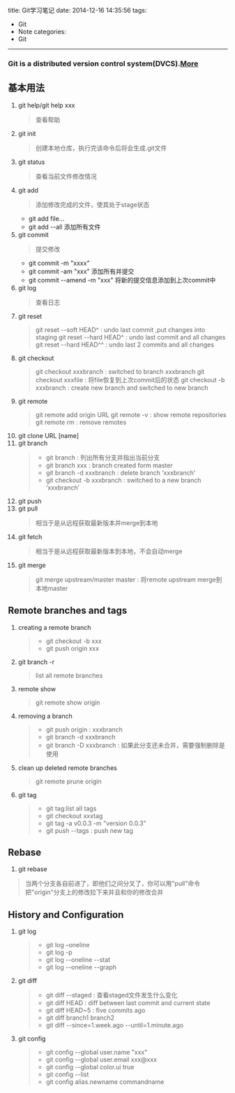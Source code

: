 title: Git学习笔记
date: 2014-12-16 14:35:56
tags:
- Git
- Note
categories:
- Git
---
### Git is a distributed version control system(DVCS).[More](http://git-scm.com/)
## 基本用法 ##

<!--more-->
1. git help/git help xxx
   > 查看帮助
2. git init
   > 创建本地仓库，执行完该命令后将会生成.git文件
3. git status
   > 查看当前文件修改情况
4. git add
   > 添加修改完成的文件，使其处于stage状态
   * git add file...
   * git add --all 添加所有文件
5. git commit
   > 提交修改
   * git commit -m "xxxx"
   * git commit -am "xxx" 添加所有并提交
   * git commit --amend -m "xxx" 将新的提交信息添加到上次commit中
6. git log
   > 查看日志
7. git reset
   > git reset --soft HEAD^ : undo last commit ,put changes into staging
   > git reset --hard HEAD^ : undo last commit and all changes
   > git reset --hard HEAD^^ : undo last 2 commits and all changes
8. git checkout
   > git checkout xxxbranch : switched to branch xxxbranch
   > git checkout xxxfile : 将file恢复到上次commit后的状态
   > git checkout -b xxxbranch : create new branch and switched to new branch
9. git remote
   > git remote add origin URL
   > git remote -v : show remote repositories
   > git remote rm <name> : remove remotes
10. git clone URL [name]
11. git branch
    > * git branch : 列出所有分支并指出当前分支
    > * git branch xxx : branch created form master
    > * git branch -d xxxbranch : delete branch ‘xxxbranch’
    > * git checkout -b xxxbranch : switched to a new branch ‘xxxbranch’
12. git push
13. git pull
    > 相当于是从远程获取最新版本并merge到本地
14. git fetch
    > 相当于是从远程获取最新版本到本地，不会自动merge
15. git merge
    > git merge upstream/master master : 将remote upstream merge到本地master

## Remote branches and tags ##
1. creating a remote branch
   > * git checkout -b xxx
   > * git push origin xxx
2. git branch -r
   > list all remote branches
3. remote show
   > git remote show origin
4. removing a branch
   > * git push origin : xxxbranch
   > * git branch -d xxxbranch
   > * git branch -D xxxbranch : 如果此分支还未合并，需要强制删除是使用
5. clean up deleted remote branches
   > git remote prune origin
6. git tag
   > * git tag:list all tags
   > * git checkout xxxtag
   > * git tag -a v0.0.3 -m "version 0.0.3"
   > * git push --tags : push new tag

## Rebase ##
1. git rebase
>    当两个分支各自前进了，即他们之间分叉了，你可以用"pull"命令把"origin"分支上的修改拉下来并且和你的修改合并

## History and Configuration ##
1. git log
   > * git log –oneline
   > * git log -p
   > * git log --oneline --stat
   > * git log --oneline --graph
2. git diff
   > * git diff --staged : 查看staged文件发生什么变化
   > * git diff HEAD : diff between last commit and current state
   > * git diff HEAD~5 : five commits ago
   > * git diff branch1 branch2
   > * git diff --since=1.week.ago --until=1.minute.ago
3. git config
   > * git config --global user.name "xxx"
   > * git config --global user.email xxx@xxx
   > * git config --global color.ui true
   > * git config --list
   > * git config alias.newname commandname
